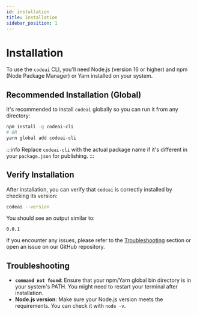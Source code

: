 ```yaml
---
id: installation
title: Installation
sidebar_position: 1
---
```


# Installation

To use the `codeai` CLI, you'll need Node.js (version 16 or higher) and npm (Node Package Manager) or Yarn installed on your system.

## Recommended Installation (Global)

It's recommended to install `codeai` globally so you can run it from any directory:

```bash
npm install -g codeai-cli
# OR
yarn global add codeai-cli
```

:::info
Replace `codeai-cli` with the actual package name if it's different in your `package.json` for publishing.
:::

## Verify Installation

After installation, you can verify that `codeai` is correctly installed by checking its version:

```bash
codeai --version
```

You should see an output similar to:

```
0.0.1
```

If you encounter any issues, please refer to the [Troubleshooting](#troubleshooting) section or open an issue on our GitHub repository.

## Troubleshooting

*   **`command not found`**: Ensure that your npm/Yarn global bin directory is in your system's PATH. You might need to restart your terminal after installation.
*   **Node.js version**: Make sure your Node.js version meets the requirements. You can check it with `node -v`.
```
